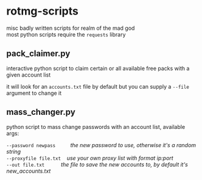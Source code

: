 # rotmg-scripts
misc badly written scripts for realm of the mad god  
most python scripts require the `requests` library

## pack_claimer.py

interactive python script to claim certain or all available free packs with a given account list

it will look for an `accounts.txt` file by default but you can supply a `--file` argument to change it


## mass_changer.py

python script to mass change passwords with an account list, available args:

`--password newpass`&nbsp;&nbsp;&nbsp;&nbsp;&nbsp;&nbsp;&nbsp;&nbsp;&nbsp; *the new password to use, otherwise it's a random string*   
`--proxyfile file.txt`&nbsp;&nbsp;&nbsp; *use your own proxy list with format ip:port*  
`--out file.txt`&nbsp;&nbsp;&nbsp;&nbsp;&nbsp;&nbsp;&nbsp;&nbsp;&nbsp;&nbsp; *the file to save the new accounts to, by default it's new_accounts.txt*
